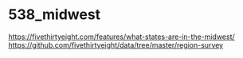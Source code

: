 # 538_midwest
https://fivethirtyeight.com/features/what-states-are-in-the-midwest/  
https://github.com/fivethirtyeight/data/tree/master/region-survey

